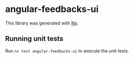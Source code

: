 # angular-feedbacks-ui

This library was generated with [Nx](https://nx.dev).

## Running unit tests

Run `nx test angular-feedbacks-ui` to execute the unit tests.
